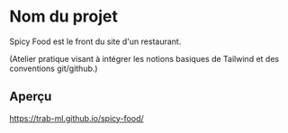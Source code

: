 # Nom du projet

Spicy Food est le front du site d'un restaurant.

(Atelier pratique visant à intégrer les notions basiques de Tailwind et des conventions git/github.)

## Aperçu

https://trab-ml.github.io/spicy-food/ 